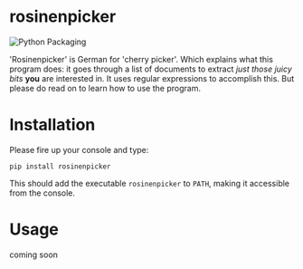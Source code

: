 # rosinenpicker

![Python Packaging](https://github.com/joheli/rosinenpicker/workflows/Packaging/badge.svg)

'Rosinenpicker' is German for 'cherry picker'. Which explains what this program does: it goes through a list of documents to extract *just those juicy bits* **you** are interested in. It uses regular expressions to accomplish this. But please do read on to learn how to use the program. 

# Installation

Please fire up your console and type:

```
pip install rosinenpicker
```

This should add the executable `rosinenpicker` to `PATH`, making it accessible from the console.

# Usage

coming soon